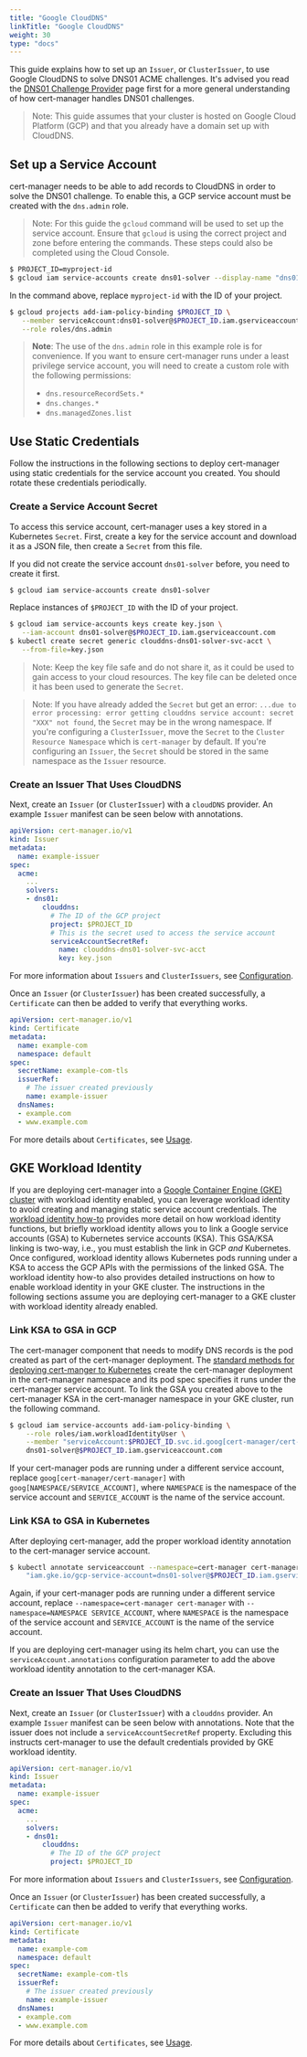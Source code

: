```yaml
---
title: "Google CloudDNS"
linkTitle: "Google CloudDNS"
weight: 30
type: "docs"
---
```


This guide explains how to set up an `Issuer`, or `ClusterIssuer`, to use Google
CloudDNS to solve DNS01 ACME challenges. It's advised you read the [DNS01
Challenge Provider](../) page first for a more general understanding of
how cert-manager handles DNS01 challenges.

> Note: This guide assumes that your cluster is hosted on Google Cloud Platform
> (GCP) and that you already have a domain set up with CloudDNS.

## Set up a Service Account

cert-manager needs to be able to add records to CloudDNS in order to solve the
DNS01 challenge. To enable this, a GCP service account must be created with the
`dns.admin` role.

> Note: For this guide the `gcloud` command will be used to set up the service
> account. Ensure that `gcloud` is using the correct project and zone before
> entering the commands. These steps could also be completed using the Cloud
> Console.

```bash
$ PROJECT_ID=myproject-id
$ gcloud iam service-accounts create dns01-solver --display-name "dns01-solver"
```

In the command above, replace `myproject-id` with the ID of your project.

```bash
$ gcloud projects add-iam-policy-binding $PROJECT_ID \
   --member serviceAccount:dns01-solver@$PROJECT_ID.iam.gserviceaccount.com \
   --role roles/dns.admin
```

> **Note**: The use of the `dns.admin` role in this example role is for convenience.
> If you want to ensure cert-manager runs under a least privilege service account,
> you will need to create a custom role with the following permissions:
>
>  * `dns.resourceRecordSets.*`
>  * `dns.changes.*`
>  * `dns.managedZones.list`

## Use Static Credentials

Follow the instructions in the following sections to deploy cert-manager using
static credentials for the service account you created. You should rotate these
credentials periodically.

### Create a Service Account Secret

To access this service account, cert-manager uses a key stored in a Kubernetes
`Secret`. First, create a key for the service account and download it as a JSON
file, then create a `Secret` from this file.

If you did not create the service account `dns01-solver` before, you need to
create it first.

```bash
$ gcloud iam service-accounts create dns01-solver
```

Replace instances of `$PROJECT_ID` with the ID of your project.
```bash
$ gcloud iam service-accounts keys create key.json \
   --iam-account dns01-solver@$PROJECT_ID.iam.gserviceaccount.com
$ kubectl create secret generic clouddns-dns01-solver-svc-acct \
   --from-file=key.json
```

> Note: Keep the key file safe and do not share it, as it could be used to gain
> access to your cloud resources. The key file can be deleted once it has been
> used to generate the `Secret`.

> Note: If you have already added the `Secret` but get an error: `...due to
> error processing: error getting clouddns service account: secret "XXX" not
> found`, the `Secret` may be in the wrong namespace. If you're configuring a
> `ClusterIssuer`, move the `Secret` to the `Cluster Resource Namespace` which
> is `cert-manager` by default.  If you're configuring an `Issuer`, the `Secret`
> should be stored in the same namespace as the `Issuer` resource.

### Create an Issuer That Uses CloudDNS

Next, create an `Issuer` (or `ClusterIssuer`) with a `cloudDNS` provider. An
example `Issuer` manifest can be seen below with annotations.

```yaml
apiVersion: cert-manager.io/v1
kind: Issuer
metadata:
  name: example-issuer
spec:
  acme:
    ...
    solvers:
    - dns01:
        clouddns:
          # The ID of the GCP project
          project: $PROJECT_ID
          # This is the secret used to access the service account
          serviceAccountSecretRef:
            name: clouddns-dns01-solver-svc-acct
            key: key.json
```

For more information about `Issuers` and `ClusterIssuers`, see
[Configuration](../../../).

Once an `Issuer` (or `ClusterIssuer`) has been created successfully, a
`Certificate` can then be added to verify that everything works.

```yaml
apiVersion: cert-manager.io/v1
kind: Certificate
metadata:
  name: example-com
  namespace: default
spec:
  secretName: example-com-tls
  issuerRef:
    # The issuer created previously
    name: example-issuer
  dnsNames:
  - example.com
  - www.example.com
```

For more details about `Certificates`, see [Usage](../../../../usage/).

## GKE Workload Identity

If you are deploying cert-manager into a [Google Container Engine (GKE)
cluster](https://cloud.google.com/kubernetes-engine/) with workload identity
enabled, you can leverage workload identity to avoid creating and managing
static service account credentials. The [workload identity
how-to](https://cloud.google.com/kubernetes-engine/docs/how-to/workload-identity)
provides more detail on how workload identity functions, but briefly workload
identity allows you to link a Google service accounts (GSA) to Kubernetes
service accounts (KSA). This GSA/KSA linking is two-way, i.e., you must
establish the link in GCP _and_ Kubernetes. Once configured, workload identity
allows Kubernetes pods running under a KSA to access the GCP APIs with the
permissions of the linked GSA. The workload identity how-to also provides
detailed instructions on how to enable workload identity in your GKE cluster.
The instructions in the following sections assume you are deploying cert-manager
to a GKE cluster with workload identity already enabled.

### Link KSA to GSA in GCP

The cert-manager component that needs to modify DNS records is the pod created
as part of the cert-manager deployment. The [standard methods for deploying
cert-manger to Kubernetes](../../../../installation/kubernetes/) create the
cert-manager deployment in the cert-manager namespace and its pod spec specifies
it runs under the cert-manager service account. To link the GSA you created
above to the cert-manager KSA in the cert-manager namespace in your GKE cluster,
run the following command.

```bash
$ gcloud iam service-accounts add-iam-policy-binding \
    --role roles/iam.workloadIdentityUser \
    --member "serviceAccount:$PROJECT_ID.svc.id.goog[cert-manager/cert-manager]" \
    dns01-solver@$PROJECT_ID.iam.gserviceaccount.com
```

If your cert-manager pods are running under a different service account, replace
`goog[cert-manager/cert-manager]` with `goog[NAMESPACE/SERVICE_ACCOUNT]`, where
`NAMESPACE` is the namespace of the service account and `SERVICE_ACCOUNT` is the
name of the service account.

### Link KSA to GSA in Kubernetes

After deploying cert-manager, add the proper workload identity annotation to the
cert-manager service account.

```bash
$ kubectl annotate serviceaccount --namespace=cert-manager cert-manager \
    "iam.gke.io/gcp-service-account=dns01-solver@$PROJECT_ID.iam.gserviceaccount.com"
```

Again, if your cert-manager pods are running under a different service account,
replace `--namespace=cert-manager cert-manager` with `--namespace=NAMESPACE
SERVICE_ACCOUNT`, where `NAMESPACE` is the namespace of the service account and
`SERVICE_ACCOUNT` is the name of the service account.

If you are deploying cert-manager using its helm chart, you can use the
`serviceAccount.annotations` configuration parameter to add the above workload
identity annotation to the cert-manager KSA.

### Create an Issuer That Uses CloudDNS

Next, create an `Issuer` (or `ClusterIssuer`) with a `clouddns` provider. An
example `Issuer` manifest can be seen below with annotations. Note that the
issuer does not include a `serviceAccountSecretRef` property. Excluding this
instructs cert-manager to use the default credentials provided by GKE workload
identity.

```yaml
apiVersion: cert-manager.io/v1
kind: Issuer
metadata:
  name: example-issuer
spec:
  acme:
    ...
    solvers:
    - dns01:
        clouddns:
          # The ID of the GCP project
          project: $PROJECT_ID
```

For more information about `Issuers` and `ClusterIssuers`, see
[Configuration](../../../).

Once an `Issuer` (or `ClusterIssuer`) has been created successfully, a
`Certificate` can then be added to verify that everything works.

```yaml
apiVersion: cert-manager.io/v1
kind: Certificate
metadata:
  name: example-com
  namespace: default
spec:
  secretName: example-com-tls
  issuerRef:
    # The issuer created previously
    name: example-issuer
  dnsNames:
  - example.com
  - www.example.com
```

For more details about `Certificates`, see [Usage](../../../../usage/).
